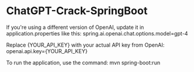 # ChatGPT-Crack-SpringBoot

If you're using a different version of OpenAI, update it in application.properties like this:
spring.ai.openai.chat.options.model=gpt-4

Replace {YOUR_API_KEY} with your actual API key from OpenAI:
openai.api.key={YOUR_API_KEY}

To run the application, use the command:
mvn spring-boot:run
